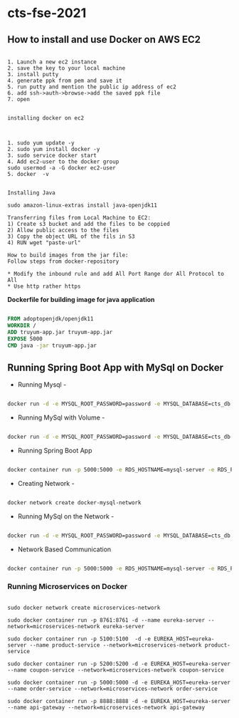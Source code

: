 # cts-fse-2021


## How to install and use Docker on AWS EC2

```text

1. Launch a new ec2 instance
2. save the key to your local machine
3. install putty
4. generate ppk from pem and save it
5. run putty and mention the public ip address of ec2
6. add ssh->auth->browse->add the saved ppk file
7. open


installing docker on ec2



1. sudo yum update -y
2. sudo yum install docker -y
3. sudo service docker start
4. Add ec2-user to the docker group 
sudo usermod -a -G docker ec2-user
5. docker  -v


Installing Java

sudo amazon-linux-extras install java-openjdk11

Transferring files from Local Machine to EC2:
1) Create s3 bucket and add the files to be coppied
2) Allow public access to the files
3) Copy the object URL of the fils in S3
4) RUN wget "paste-url"

How to build images from the jar file:
Follow steps from docker-repository

* Modify the inbound rule and add All Port Range dor All Protocol to All
* Use http rather https

```

__Dockerfile for building image for java application__

```Dockerfile

FROM adoptopenjdk/openjdk11
WORKDIR /
ADD truyum-app.jar truyum-app.jar
EXPOSE 5000
CMD java -jar truyum-app.jar

```

## Running Spring Boot App with MySql on Docker

* Running Mysql -

```bash

docker run -d -e MYSQL_ROOT_PASSWORD=password -e MYSQL_DATABASE=cts_db -e MYSQL_USER=docker -e MYSQL_PASSWORD=password -p 3306:3306 --name mysql-server mysql

```
* Running MySql with Volume - 

```bash

docker run -d -e MYSQL_ROOT_PASSWORD=password -e MYSQL_DATABASE=cts_db -e MYSQL_USER=docker -e MYSQL_PASSWORD=password -p 3306:3306 --name mysql-server  --volume mysql-db-volume:/var/lib/mysql mysql

```



* Running Spring Boot App

```bash

docker container run -p 5000:5000 -e RDS_HOSTNAME=mysql-server -e RDS_PORT=3306 --link=mysql-server --name spring-boot-docker spring-boot-docker

```

* Creating Network - 

```bash

docker network create docker-mysql-network

```
* Running MySql on the Network -

```bash

docker run -d -e MYSQL_ROOT_PASSWORD=password -e MYSQL_DATABASE=cts_db -e MYSQL_USER=docker -e MYSQL_PASSWORD=password -p 3306:3306 --name mysql-server  --volume mysql-db-volume:/var/lib/mysql --network=docker-mysql-network mysql

```

* Network Based Communication

 ```bash

docker container run -p 5000:5000 -e RDS_HOSTNAME=mysql-server -e RDS_PORT=3306 --name spring-boot-docker --network=docker-mysql-network spring-boot-docker

```

### Running Microservices on Docker

```text

sudo docker network create microservices-network

sudo docker container run -p 8761:8761 -d --name eureka-server --network=microservices-network eureka-server

sudo docker container run -p 5100:5100  -d -e EUREKA_HOST=eureka-server --name product-service --network=microservices-network product-service

sudo docker container run -p 5200:5200 -d -e EUREKA_HOST=eureka-server --name coupon-service --network=microservices-network coupon-service

sudo docker container run -p 5000:5000 -d -e EUREKA_HOST=eureka-server --name order-service --network=microservices-network order-service

sudo docker container run -p 8888:8888 -d -e EUREKA_HOST=eureka-server --name api-gateway --network=microservices-network api-gateway

```




